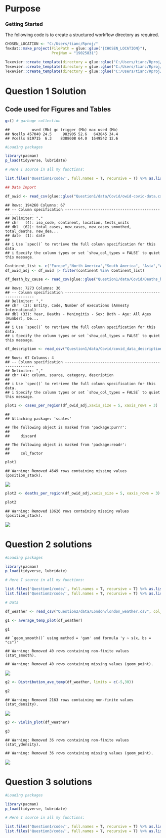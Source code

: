 # Purpose

### Getting Started

The following code is to create a structured workflow directory as
required.

``` r
CHOSEN_LOCATION <- "C:/Users/tianc/Rproj/"
fmxdat::make_project(FilePath = glue::glue("{CHOSEN_LOCATION}"), 
                     ProjNam = "19025831")

Texevier::create_template(directory = glue::glue("C:/Users/tianc/Rproj/19025831/"), template_name = "Question1", open_project = F)
Texevier::create_template(directory = glue::glue("C:/Users/tianc/Rproj/19025831/"), template_name = "Question2", open_project = F)
Texevier::create_template(directory = glue::glue("C:/Users/tianc/Rproj/19025831/"), template_name = "Question3", open_project = F)
```

# Question 1 Solution

## Code used for Figures and Tables

``` r
gc() # garbage collection 
```

    ##          used (Mb) gc trigger (Mb) max used (Mb)
    ## Ncells 457040 24.5     983905 52.6   643845 34.4
    ## Vcells 819715  6.3    8388608 64.0  1649542 12.6

``` r
#Loading packages

library(pacman)
p_load(tidyverse, lubridate)

# Here I source in all my functions:

list.files('Question1/code/', full.names = T, recursive = T) %>% as.list() %>% walk(~source(.))

## Data Import

df_owid <- read_csv(glue::glue("Question1/data/Covid/owid-covid-data.csv"))
```

    ## Rows: 194260 Columns: 67
    ## -- Column specification --------------------------------------------------------
    ## Delimiter: ","
    ## chr   (4): iso_code, continent, location, tests_units
    ## dbl  (62): total_cases, new_cases, new_cases_smoothed, total_deaths, new_dea...
    ## date  (1): date
    ## 
    ## i Use `spec()` to retrieve the full column specification for this data.
    ## i Specify the column types or set `show_col_types = FALSE` to quiet this message.

``` r
Continent_list <- c("Europe","North America","South America", "Asia","Africa")
df_owid_adj <- df_owid |> filter(continent %in% Continent_list)

df_death_by_cause <- read_csv(glue::glue("Question1/data/Covid/Deaths_by_cause.csv")) #see if there is a cleaner way
```

    ## Rows: 7273 Columns: 36
    ## -- Column specification --------------------------------------------------------
    ## Delimiter: ","
    ## chr  (3): Entity, Code, Number of executions (Amnesty International)
    ## dbl (33): Year, Deaths - Meningitis - Sex: Both - Age: All Ages (Number), De...
    ## 
    ## i Use `spec()` to retrieve the full column specification for this data.
    ## i Specify the column types or set `show_col_types = FALSE` to quiet this message.

``` r
df_description <- read_csv("Question1/data/Covid/covid_data_description.csv")
```

    ## Rows: 67 Columns: 4
    ## -- Column specification --------------------------------------------------------
    ## Delimiter: ","
    ## chr (4): column, source, category, description
    ## 
    ## i Use `spec()` to retrieve the full column specification for this data.
    ## i Specify the column types or set `show_col_types = FALSE` to quiet this message.

``` r
plot1 <- cases_per_region(df_owid_adj,xaxis_size = 5, xaxis_rows = 3)
```

    ## 
    ## Attaching package: 'scales'

    ## The following object is masked from 'package:purrr':
    ## 
    ##     discard

    ## The following object is masked from 'package:readr':
    ## 
    ##     col_factor

``` r
plot1
```

    ## Warning: Removed 4649 rows containing missing values (position_stack).

![](README_files/figure-markdown_github/unnamed-chunk-3-1.png)

``` r
plot2 <- deaths_per_region(df_owid_adj,xaxis_size = 5, xaxis_rows = 3)

plot2
```

    ## Warning: Removed 18626 rows containing missing values (position_stack).

![](README_files/figure-markdown_github/unnamed-chunk-4-1.png)

# Question 2 solutions

``` r
#Loading packages

library(pacman)
p_load(tidyverse, lubridate)

# Here I source in all my functions:

list.files('Question1/code/', full.names = T, recursive = T) %>% as.list() %>% walk(~source(.))
list.files('Question2/code/', full.names = T, recursive = T) %>% as.list() %>% walk(~source(.))

# Data

df_weather <- read_csv("Question2/data/London/london_weather.csv", col_types = cols(date = col_date(format = "%Y%m%d")))
```

``` r
g1 <- average_temp_plot(df_weather)

g1
```

    ## `geom_smooth()` using method = 'gam' and formula 'y ~ s(x, bs = "cs")'

    ## Warning: Removed 40 rows containing non-finite values (stat_smooth).

    ## Warning: Removed 40 rows containing missing values (geom_point).

![](README_files/figure-markdown_github/unnamed-chunk-6-1.png)

``` r
g2 <- Distribution_ave_temp(df_weather, limits = c(-5,30))

g2
```

    ## Warning: Removed 2163 rows containing non-finite values (stat_density).

![](README_files/figure-markdown_github/unnamed-chunk-7-1.png)

``` r
g3 <- violin_plot(df_weather)

g3
```

    ## Warning: Removed 36 rows containing non-finite values (stat_ydensity).

    ## Warning: Removed 36 rows containing missing values (geom_point).

![](README_files/figure-markdown_github/unnamed-chunk-8-1.png)

# Question 3 solutions

``` r
#Loading packages

library(pacman)
p_load(tidyverse, lubridate)

# Here I source in all my functions:

list.files('Question1/code/', full.names = T, recursive = T) %>% as.list() %>% walk(~source(.))
list.files('Question3/code/', full.names = T, recursive = T) %>% as.list() %>% walk(~source(.))
```
